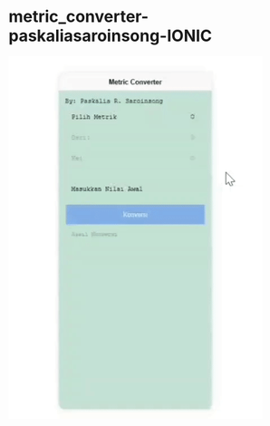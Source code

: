# metric_converter-paskaliasaroinsong-IONIC

![](https://github.com/paskaliahahaha/metric_converter-paskaliasaroinsong-IONIC/blob/main/gif.gif)
